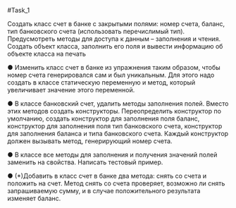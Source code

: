 #Task_1

Создать класс счет в банке с закрытыми полями: номер счета, баланс, тип
банковского счета (использовать перечислимый тип). Предусмотреть методы для
доступа к данным – заполнения и чтения. Создать объект класса, заполнить его
поля и вывести информацию об объекте класса на печать


● Изменить класс счет в банке из упражнения таким образом, чтобы номер счета
генерировался сам и был уникальным. Для этого надо создать в классе
статическую переменную и метод, который увеличивает значение этого
переменной.


● В классе банковский счет, удалить методы заполнения полей. Вместо этих
методов создать конструкторы. Переопределить конструктор по умолчанию,
создать конструктор для заполнения поля баланс, конструктор для заполнения
поля тип банковского счета, конструктор для заполнения баланса и типа
банковского счета. Каждый конструктор должен вызывать метод, генерирующий
номер счета.


● В классе все методы для заполнения и получения значений полей заменить на
свойства. Написать тестовый пример.


● (*)Добавить в класс счет в банке два метода: снять со счета и положить на счет.
Метод снять со счета проверяет, возможно ли снять запрашиваемую сумму, и в
случае положительного результата изменяет баланс.

